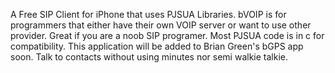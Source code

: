 A Free SIP Client for iPhone that uses PJSUA Libraries. bVOIP is for programmers that either have their own VOIP server or want to use other provider. Great if you are a noob SIP programer. Most PJSUA code is in c for compatibility. This application will be added to Brian Green's bGPS app soon. Talk to contacts without using minutes nor semi walkie talkie.
